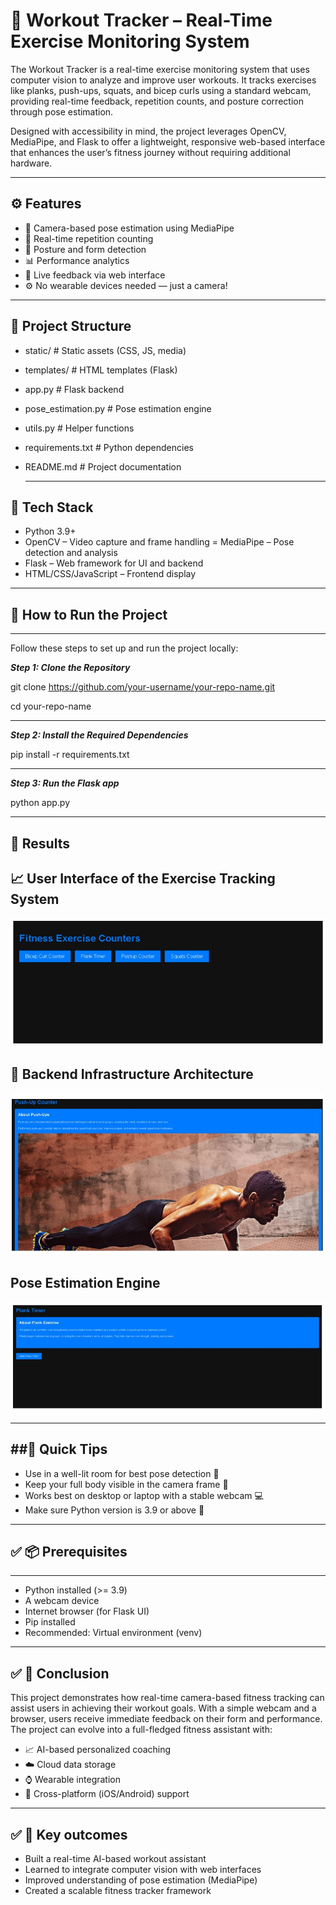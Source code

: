 # 💪 Workout Tracker – Real-Time Exercise Monitoring System

The Workout Tracker is a real-time exercise monitoring system that uses computer vision to analyze and improve user workouts. It tracks exercises like planks, push-ups, squats, and bicep curls using a standard webcam, providing real-time feedback, repetition counts, and posture correction through pose estimation.

Designed with accessibility in mind, the project leverages OpenCV, MediaPipe, and Flask to offer a lightweight, responsive web-based interface that enhances the user’s fitness journey without requiring additional hardware.

---

## ⚙️ Features

- 📸 Camera-based pose estimation using MediaPipe
- 🔁 Real-time repetition counting
- 🧍 Posture and form detection
- 📊 Performance analytics
- 💬 Live feedback via web interface
- ⚙️ No wearable devices needed — just a camera!

---

📁 Project Structure
-------------------
- static/                 # Static assets (CSS, JS, media)
- templates/              # HTML templates (Flask)
- app.py                  # Flask backend
- pose_estimation.py      # Pose estimation engine
- utils.py                # Helper functions
- requirements.txt        # Python dependencies
- README.md               # Project documentation

  ---


## 🧠 Tech Stack

- Python 3.9+
- OpenCV – Video capture and frame handling
= MediaPipe – Pose detection and analysis
- Flask – Web framework for UI and backend
- HTML/CSS/JavaScript – Frontend display
  
---

## 🚀 How to Run the Project

---

Follow these steps to set up and run the project locally:

***Step 1: Clone the Repository***

git clone https://github.com/your-username/your-repo-name.git

cd your-repo-name

---

***Step 2: Install the Required Dependencies***

pip install -r requirements.txt

---

***Step 3: Run the Flask app***

python app.py


---

## 📌 Results

## 📈 User Interface of the Exercise Tracking System
![user interface](images/user_interface.png)

## 🧪 Backend Infrastructure Architecture
![Backend Architecture](images/Backend_Infrastructure_Architecture.png)

## Pose Estimation Engine
![Pose Estimation Engine](images/Pose%20Estimation%20Engine.jpg)

---

##🚀 Quick Tips
-------------
- Use in a well-lit room for best pose detection 📸
- Keep your full body visible in the camera frame 👤
- Works best on desktop or laptop with a stable webcam 💻
- Make sure Python version is 3.9 or above 🐍

---

## ✅ 📦 Prerequisites
-------------
- Python installed (>= 3.9)
- A webcam device
- Internet browser (for Flask UI)
- Pip installed
- Recommended: Virtual environment (venv)
  
---

## ✅ 📌 Conclusion

This project demonstrates how real-time camera-based fitness tracking can assist users in achieving their workout goals. With a simple webcam and a browser, users receive immediate feedback on their form and performance.
The project can evolve into a full-fledged fitness assistant with:

- 📈 AI-based personalized coaching
- ☁️ Cloud data storage
- ⌚ Wearable integration
- 📱 Cross-platform (iOS/Android) support


---

## ✅ 📌 Key outcomes

- Built a real-time AI-based workout assistant
- Learned to integrate computer vision with web interfaces
- Improved understanding of pose estimation (MediaPipe)
- Created a scalable fitness tracker framework
